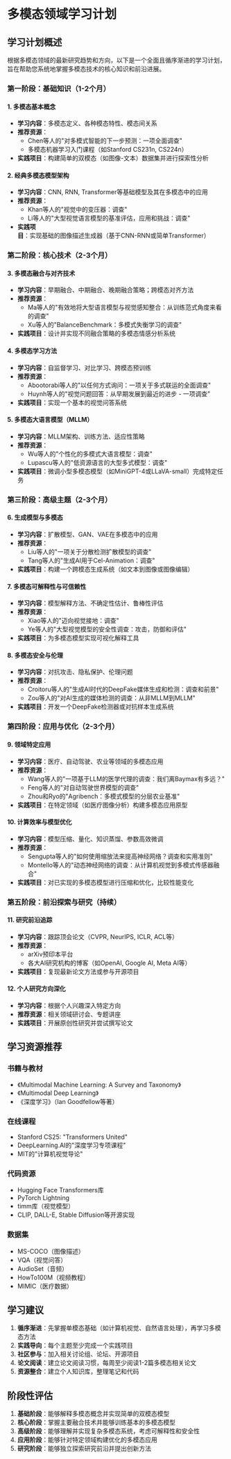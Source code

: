 # 多模态领域学习计划

## 学习计划概述

根据多模态领域的最新研究趋势和方向，以下是一个全面且循序渐进的学习计划，旨在帮助您系统地掌握多模态技术的核心知识和前沿进展。

### 第一阶段：基础知识（1-2个月）

#### 1. 多模态基本概念
- **学习内容**：多模态定义、各种模态特性、模态间关系
- **推荐资源**：
  - Chen等人的"对多模式智能的下一步预测：一项全面调查"
  - 多模态机器学习入门课程（如Stanford CS231n, CS224n）
- **实践项目**：构建简单的双模态（如图像-文本）数据集并进行探索性分析

#### 2. 经典多模态模型架构
- **学习内容**：CNN, RNN, Transformer等基础模型及其在多模态中的应用
- **推荐资源**：
  - Khan等人的"视觉中的变压器：调查"
  - Li等人的"大型视觉语言模型的基准评估，应用和挑战：调查"
- **实践项目**：实现基础的图像描述生成器（基于CNN-RNN或简单Transformer）

### 第二阶段：核心技术（2-3个月）

#### 3. 多模态融合与对齐技术
- **学习内容**：早期融合、中期融合、晚期融合策略；跨模态对齐方法
- **推荐资源**：
  - Ma等人的"有效地将大型语言模型与视觉感知整合：从训练范式角度来看的调查"
  - Xu等人的"BalanceBenchmark：多模式失衡学习的调查"
- **实践项目**：设计并实现不同融合策略的多模态情感分析系统

#### 4. 多模态学习方法
- **学习内容**：自监督学习、对比学习、跨模态预训练
- **推荐资源**：
  - Abootorabi等人的"以任何方式询问：一项关于多式联运的全面调查"
  - Huynh等人的"视觉问题回答：从早期发展到最近的进步 - 一项调查"
- **实践项目**：实现一个基本的视觉问答系统

#### 5. 多模态大语言模型（MLLM）
- **学习内容**：MLLM架构、训练方法、适应性策略
- **推荐资源**：
  - Wu等人的"个性化的多模式大语言模型：调查"
  - Lupascu等人的"低资源语言的大型多式模型：调查"
- **实践项目**：微调小型多模态模型（如MiniGPT-4或LLaVA-small）完成特定任务

### 第三阶段：高级主题（2-3个月）

#### 6. 生成模型与多模态
- **学习内容**：扩散模型、GAN、VAE在多模态中的应用
- **推荐资源**：
  - Liu等人的"一项关于分散检测扩散模型的调查"
  - Tang等人的"生成AI用于Cel-Animation：调查"
- **实践项目**：构建一个跨模态生成系统（如文本到图像或图像编辑）

#### 7. 多模态可解释性与可信赖性
- **学习内容**：模型解释方法、不确定性估计、鲁棒性评估
- **推荐资源**：
  - Xiao等人的"迈向视觉接地：调查"
  - Ye等人的"大型视觉模型的安全性调查：攻击，防御和评估"
- **实践项目**：为多模态模型实现可视化解释工具

#### 8. 多模态安全与伦理
- **学习内容**：对抗攻击、隐私保护、伦理问题
- **推荐资源**：
  - Croitoru等人的"生成AI时代的DeepFake媒体生成和检测：调查和前景"
  - Zou等人的"对AI生成的媒体检测的调查：从非MLLM到MLLM"
- **实践项目**：开发一个DeepFake检测器或对抗样本生成系统

### 第四阶段：应用与优化（2-3个月）

#### 9. 领域特定应用
- **学习内容**：医疗、自动驾驶、农业等领域的多模态应用
- **推荐资源**：
  - Wang等人的"一项基于LLM的医学代理的调查：我们离Baymax有多远？"
  - Feng等人的"对自动驾驶世界模型的调查"
  - Zhou和Ryo的"Agribench：多模式模型的分层农业基准"
- **实践项目**：在特定领域（如医疗图像分析）构建多模态应用原型

#### 10. 计算效率与模型优化
- **学习内容**：模型压缩、量化、知识蒸馏、参数高效微调
- **推荐资源**：
  - Sengupta等人的"如何使用缩放法来提高神经网络？调查和实用准则"
  - Montello等人的"动态神经网络的调查：从计算机视觉到多模式传感器融合"
- **实践项目**：对已实现的多模态模型进行压缩和优化，比较性能变化

### 第五阶段：前沿探索与研究（持续）

#### 11. 研究前沿追踪
- **学习内容**：跟踪顶会论文（CVPR, NeurIPS, ICLR, ACL等）
- **推荐资源**：
  - arXiv预印本平台
  - 各大AI研究机构的博客（如OpenAI, Google AI, Meta AI等）
- **实践项目**：复现最新论文方法或参与开源项目

#### 12. 个人研究方向深化
- **学习内容**：根据个人兴趣深入特定方向
- **推荐资源**：相关领域研讨会、专题讲座
- **实践项目**：开展原创性研究并尝试撰写论文

## 学习资源推荐

### 书籍与教材
- 《Multimodal Machine Learning: A Survey and Taxonomy》
- 《Multimodal Deep Learning》
- 《深度学习》（Ian Goodfellow等著）

### 在线课程
- Stanford CS25: "Transformers United"
- DeepLearning.AI的"深度学习专项课程"
- MIT的"计算机视觉导论"

### 代码资源
- Hugging Face Transformers库
- PyTorch Lightning
- timm库（视觉模型）
- CLIP, DALL-E, Stable Diffusion等开源实现

### 数据集
- MS-COCO（图像描述）
- VQA（视觉问答）
- AudioSet（音频）
- HowTo100M（视频教程）
- MIMIC（医疗数据）

## 学习建议

1. **循序渐进**：先掌握单模态基础（如计算机视觉、自然语言处理），再学习多模态方法
2. **实践导向**：每个主题至少完成一个实践项目
3. **社区参与**：加入相关讨论组、论坛、开源项目
4. **论文阅读**：建立论文阅读习惯，每周至少阅读1-2篇多模态相关论文
5. **资源整合**：建立个人知识库，整理笔记和代码

## 阶段性评估

1. **基础阶段**：能够解释多模态概念并实现简单的双模态模型
2. **核心阶段**：掌握主要融合技术并能够训练基本的多模态模型
3. **高级阶段**：能够理解并实现复杂多模态系统，考虑可解释性和安全性
4. **应用阶段**：能够针对特定领域构建优化的多模态应用
5. **研究阶段**：能够独立探索研究前沿并提出创新方法